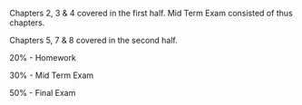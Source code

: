 Chapters 2, 3 & 4 covered in the first half. Mid Term Exam consisted of thus chapters. 

Chapters 5, 7 & 8 covered in the second half. 

20% - Homework 

30% - Mid Term Exam

50% - Final Exam
